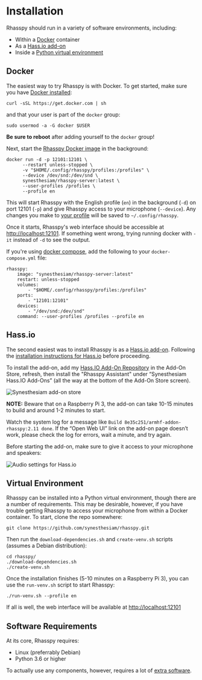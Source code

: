 # Installation

Rhasspy should run in a variety of software environments, including:

* Within a [Docker](https://www.docker.com/) container
* As a [Hass.io add-on](https://www.home-assistant.io/addons/)
* Inside a [Python virtual environment](https://docs.python-guide.org/dev/virtualenvs/)

## Docker

The easiest way to try Rhasspy is with Docker. To get started, make sure you have [Docker installed](https://docs.docker.com/install/):

    curl -sSL https://get.docker.com | sh

and that your user is part of the `docker` group:

    sudo usermod -a -G docker $USER

**Be sure to reboot** after adding yourself to the `docker` group!

Next, start the [Rhasspy Docker image](https://hub.docker.com/r/synesthesiam/rhasspy-server) in the background:

    docker run -d -p 12101:12101 \
          --restart unless-stopped \
          -v "$HOME/.config/rhasspy/profiles:/profiles" \
          --device /dev/snd:/dev/snd \
          synesthesiam/rhasspy-server:latest \
          --user-profiles /profiles \
          --profile en

This will start Rhasspy with the English profile (`en`) in the background (`-d`) on port 12101 (`-p`) and give Rhasspy access to your microphone (`--device`). Any changes you make to [your profile](profiles.md) will be saved to `~/.config/rhasspy`.

Once it starts, Rhasspy's web interface should be accessible at [http://localhost:12101](http://localhost:12101). If something went wrong, trying running docker with `-it` instead of `-d` to see the output.

If you're using [docker compose](https://docs.docker.com/compose/), add the following to your `docker-compose.yml` file:

    rhasspy:
        image: "synesthesiam/rhasspy-server:latest"
        restart: unless-stopped
        volumes:
            - "$HOME/.config/rhasspy/profiles:/profiles"
        ports:
            - "12101:12101"
        devices:
            - "/dev/snd:/dev/snd"
        command: --user-profiles /profiles --profile en

## Hass.io

The second easiest was to install Rhasspy is as a [Hass.io add-on](https://www.home-assistant.io/addons/). Following the [installation instructions for Hass.io](https://www.home-assistant.io/hassio/installation/) before proceeding.

To install the add-on, add my [Hass.IO Add-On Repository](https://github.com/synesthesiam/hassio-addons) in the Add-On Store, refresh, then install the "Rhasspy Assistant" under “Synesthesiam Hass.IO Add-Ons” (all the way at the bottom of the Add-On Store screen).

![Synesthesiam add-on store](img/hass-io-store.png)

**NOTE:** Beware that on a Raspberry Pi 3, the add-on can take 10-15 minutes to build and around 1-2 minutes to start.

Watch the system log for a message like `Build 8e35c251/armhf-addon-rhasspy:2.11 done`. If the “Open Web UI” link on the add-on page doesn’t work, please check the log for errors, wait a minute, and try again.

Before starting the add-on, make sure to give it access to your microphone and speakers:

![Audio settings for Hass.io](img/hass-io-audio.png)

## Virtual Environment

Rhasspy can be installed into a Python virtual environment, though there are a number of requirements. This may be desirable, however, if you have trouble getting Rhasspy to access your microphone from within a Docker container. To start, clone the repo somewhere:

    git clone https://github.com/synesthesiam/rhasspy.git

Then run the `download-dependencies.sh` and `create-venv.sh` scripts (assumes a Debian distribution):

    cd rhasspy/
    ./download-dependencies.sh
    ./create-venv.sh

Once the installation finishes (5-10 minutes on a Raspberry Pi 3), you can use the `run-venv.sh` script to start Rhasspy:

    ./run-venv.sh --profile en

If all is well, the web interface will be available at [http://localhost:12101](http://localhost:12101)

## Software Requirements

At its core, Rhasspy requires:

* Linux (preferrably Debian)
* Python 3.6 or higher

To actually use any components, however, requires a lot of [extra software](about.md#supporting-tools).
